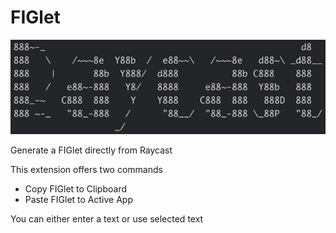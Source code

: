 # FIGlet

![](./assets/readme-logo.png)

Generate a FIGlet directly from Raycast

This extension offers two commands

- Copy FIGlet to Clipboard
- Paste FIGlet to Active App

You can either enter a text or use selected text
